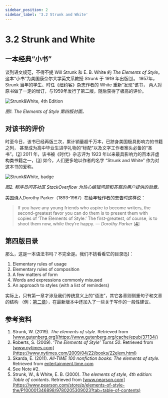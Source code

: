 ```yaml
---
sidebar_position: 2
sidebar_label: '3.2 Strunk and White'
---
```


# 3.2 Strunk and White

## 一本经典“小书”

谈到语文规范，不得不提 Will Strunk 和 E. B. White 的 *The Elements of Style*。
这本“小书”为美国康奈尔大学英文系教授 Strunk 于 1919 年出版[[1]]。
1957年，Strunk 当年的学生、时任《纽约客》杂志作者的 White 重新“发现”该书，
两人对原书做了一定的增订，与1959年发行了第二版，随后获得了极高的评价。

![Strunk&White, 4th Edition](/img/tw/eos_cover.jpg)

*图1. The Elements of Style 第四版封面。*

## 对该书的评价

时至今日，该书已经再版三次，累计销量超千万本，已跻身美国极具影响力的书籍之列，
甚至成为高中毕业生进学礼物的“标配”以及文字工作者案头必备的“圣书”。[[2]]
2011 年，该书被《时代》杂志评为 1923 年以来最具影响力的百本非虚构类书籍之一，[[3]]
如今，人们更多地以作者的名字 “Strunk and White” 作为对这本书的爱称。

![Strunk&White, badge](/img/tw/strunk_and_white.png)

*图2. 程序员问答社区 StackOverflow 为热心编辑问题和答案的用户提供的勋章。*

美国诗人Dorothy Parker（1893-1967）在给年轻作者的忠告时这样说：

> If you have any young friends who aspire to become writers,
> the second-greatest favor you can do them is to present them with copies
> of ‘The Elements of Style.’ The first-greatest, of course, is to
> shoot them now, while they’re happy. — *Dorothy Parker* [[4]]

## 第四版目录

那么，这是一本语法书吗？不完全是。我们不妨看看它的目录[[5]]：

1. Elementary rules of usage
2. Elementary rules of composition
3. A few matters of form
4. Words and expressions commonly misused
5. An approach to styles (with a list of reminders)

实际上，只有第一章才涉及我们传统意义上的“语法”，其它各章则侧重句子和文章的结构
（例：[第二章][6]），在最新版本中还加入了一些关于写作的一般性建议。

## 参考资料

1. Strunk, W. (2019). *The elements of style*. Retrieved from
   [www.gutenberg.org](https://www.gutenberg.org/cache/epub/37134/)
2. Roberts, S. (2009). *‘The Elements of Style’ Turns 50*. Retrieved from
   [www.nytimes.com](https://www.nytimes.com/2009/04/22/books/22elem.html)
3. Skarda, E. (2011). *All-TIME 100 nonfiction books: The elements of style*. Retrieved from
   [entertainment.time.com](https://entertainment.time.com/2011/08/30/all-time-100-best-nonfiction-books/slide/elements-of-style-by-strunk-and-white/)
4. See Note #2.
5. Strunk, W., & White, E. B. (2000). *The elements of style, 4th edition:*
   *Table of contents*. Retrieved from [www.pearson.com](https://www.pearson.com/store/p/elements-of-style-the/P100001346898/9780205309023?tab=table-of-contents)

[1]: https://www.gb-advisors.com/process-standardization/
[2]: https://www.nytimes.com/2009/04/22/books/22elem.html
[3]: https://entertainment.time.com/2011/08/30/all-time-100-best-nonfiction-books/slide/elements-of-style-by-strunk-and-white/
[4]: https://www.nytimes.com/2009/04/22/books/22elem.html
[5]: https://www.pearson.com/store/p/elements-of-style-the/P100001346898/9780205309023?tab=table-of-contents
[6]: http://www.f.waseda.jp/sidoli/composition.html
